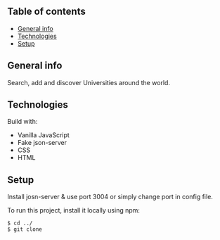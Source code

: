 ## Table of contents

- [General info](#general-info)
- [Technologies](#technologies)
- [Setup](#setup)

## General info

Search, add and discover Universities around the world.

## Technologies

Build with:

- Vanilla JavaScript
- Fake json-server
- CSS
- HTML

## Setup

Install josn-server & use port 3004 or simply change port in config file. 

To run this project, install it locally using npm:

```
$ cd ../
$ git clone
```
